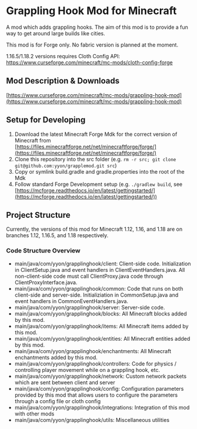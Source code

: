 # Grappling Hook Mod for Minecraft

A mod which adds grappling hooks. The aim of this mod is to provide a fun way to get around large builds like cities.

This mod is for Forge only. No fabric version is planned at the moment.

1.16.5/1.18.2 versions requires Cloth Config API:  https://www.curseforge.com/minecraft/mc-mods/cloth-config-forge

## Mod Description & Downloads

[https://www.curseforge.com/minecraft/mc-mods/grappling-hook-mod](https://www.curseforge.com/minecraft/mc-mods/grappling-hook-mod)

## Setup for Developing

1. Download the latest Minecraft Forge Mdk for the correct version of Minecraft from [https://files.minecraftforge.net/net/minecraftforge/forge/](https://files.minecraftforge.net/net/minecraftforge/forge/)
2. Clone this repository into the src folder (e.g. `rm -r src; git clone git@github.com:yyon/grapplemod.git src`)
3. Copy or symlink build.gradle and gradle.properties into the root of the Mdk
4. Follow standard Forge Development setup (e.g. `./gradlew build`, see [https://mcforge.readthedocs.io/en/latest/gettingstarted/](https://mcforge.readthedocs.io/en/latest/gettingstarted/))

## Project Structure

Currently, the versions of this mod for Minecraft 1.12, 1.16, and 1.18 are on branches 1.12, 1.16.5, and 1.18 respectively.

### Code Structure Overview

- main/java/com/yyon/grapplinghook/client: Client-side code. Initialization in ClientSetup.java and event handlers in ClientEventHandlers.java. All non-client-side code must call ClientProxy.java code through ClientProxyInterface.java.
- main/java/com/yyon/grapplinghook/common: Code that runs on both client-side and server-side. Initializiation in CommonSetup.java and event handlers in CommonEventHandlers.java.
- main/java/com/yyon/grapplinghook/server: Server-side code. 
- main/java/com/yyon/grapplinghook/blocks: All Minecraft blocks added by this mod.
- main/java/com/yyon/grapplinghook/items: All Minecraft items added by this mod.
- main/java/com/yyon/grapplinghook/entities: All Minecraft entities added by this mod.
- main/java/com/yyon/grapplinghook/enchantments: All Minecraft enchantments added by this mod.
- main/java/com/yyon/grapplinghook/controllers: Code for physics / controlling player movement while on a grappling hook, etc.
- main/java/com/yyon/grapplinghook/network: Custom network packets which are sent between client and server
- main/java/com/yyon/grapplinghook/config: Configuration parameters provided by this mod that allows users to configure the parameters through a config file or cloth config
- main/java/com/yyon/grapplinghook/integrations: Integration of this mod with other mods
- main/java/com/yyon/grapplinghook/utils: Miscellaneous utilities
